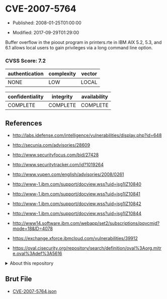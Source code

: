 # CVE-2007-5764

- Published: 2008-01-25T01:00:00

- Modified: 2017-09-29T01:29:00

Buffer overflow in the pioout program in printers.rte in IBM AIX 5.2, 5.3, and 6.1 allows local users to gain privileges via a long command line option.

### CVSS Score: **7.2**

| authentication | complexity | vector |
| --- | --- | --- |
| NONE | LOW | LOCAL |

| confidentiality | integrity | availability |
| --- | --- | --- |
| COMPLETE | COMPLETE | COMPLETE |

## References

* http://labs.idefense.com/intelligence/vulnerabilities/display.php?id=648

* http://secunia.com/advisories/28609

* http://www.securityfocus.com/bid/27428

* http://www.securitytracker.com/id?1019264

* http://www.vupen.com/english/advisories/2008/0261

* http://www-1.ibm.com/support/docview.wss?uid=isg1IZ10840

* http://www-1.ibm.com/support/docview.wss?uid=isg1IZ10841

* http://www-1.ibm.com/support/docview.wss?uid=isg1IZ10842

* http://www-1.ibm.com/support/docview.wss?uid=isg1IZ10844

* http://www14.software.ibm.com/webapp/set2/subscriptions/pqvcmjd?mode=18&ID=4078

* https://exchange.xforce.ibmcloud.com/vulnerabilities/39912

* https://oval.cisecurity.org/repository/search/definition/oval%3Aorg.mitre.oval%3Adef%3A5616

<details>
<summary>About this repository</summary> 

  This repository is part of the project [Live Hack CVE](https://github.com/Live-Hack-CVE). Main website can be found [www.live-hack.org](https://www.live-hack.org) 
  
  Made by [Sn0wAlice](https://github.com/Sn0wAlice) for the people that care about security and need to have a feed of the latest CVEs. Hope you enjoy it, don't forget to star the repo and follow me on [Twitter](https://twitter.com/Sn0wAlice) and [Github](https://github.com/Sn0wAlice). And that is my [personnal website](https://www.alice-snow.me/)

  - [Home Page](https://github.com/Live-Hack-CVE)
  - [Framework](https://github.com/Live-Hack-CVE/cve-framework)
  - [CVE database](https://github.com/Live-Hack-CVE/full_database)
  - [Changelog](https://github.com/Live-Hack-CVE/Changelog)
</details>

## Brut File

* [CVE-2007-5764.json](https://raw.githubusercontent.com/Live-Hack-CVE/full_database/main/cves/2007/CVE-2007-5764.json)

